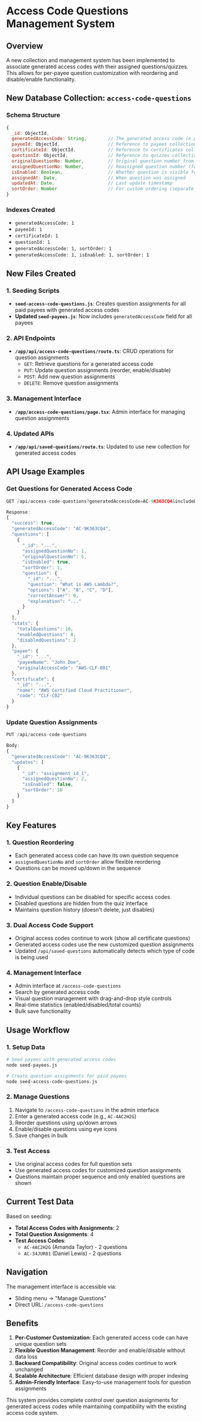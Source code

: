 # Access Code Questions Management System

## Overview

A new collection and management system has been implemented to associate generated access codes with their assigned questions/quizzes. This allows for per-payee question customization with reordering and disable/enable functionality.

## New Database Collection: `access-code-questions`

### Schema Structure
```javascript
{
  _id: ObjectId,
  generatedAccessCode: String,        // The generated access code (e.g., "AC-9K363CQ4")
  payeeId: ObjectId,                  // Reference to payees collection
  certificateId: ObjectId,            // Reference to certificates collection
  questionId: ObjectId,               // Reference to quizzes collection
  originalQuestionNo: Number,         // Original question number from quiz
  assignedQuestionNo: Number,         // Reassigned question number (for reordering)
  isEnabled: Boolean,                 // Whether question is visible for this access code
  assignedAt: Date,                   // When question was assigned
  updatedAt: Date,                    // Last update timestamp
  sortOrder: Number                   // For custom ordering (separate from assignedQuestionNo)
}
```

### Indexes Created
- `generatedAccessCode: 1`
- `payeeId: 1`
- `certificateId: 1`
- `questionId: 1`
- `generatedAccessCode: 1, sortOrder: 1`
- `generatedAccessCode: 1, isEnabled: 1, sortOrder: 1`

## New Files Created

### 1. Seeding Scripts
- **`seed-access-code-questions.js`**: Creates question assignments for all paid payees with generated access codes
- **Updated `seed-payees.js`**: Now includes `generatedAccessCode` field for all payees

### 2. API Endpoints
- **`/app/api/access-code-questions/route.ts`**: CRUD operations for question assignments
  - `GET`: Retrieve questions for a generated access code
  - `PUT`: Update question assignments (reorder, enable/disable)
  - `POST`: Add new question assignments
  - `DELETE`: Remove question assignments

### 3. Management Interface
- **`/app/access-code-questions/page.tsx`**: Admin interface for managing question assignments

### 4. Updated APIs
- **`/app/api/saved-questions/route.ts`**: Updated to use new collection for generated access codes

## API Usage Examples

### Get Questions for Generated Access Code
```typescript
GET /api/access-code-questions?generatedAccessCode=AC-9K363CQ4&includeDisabled=true

Response:
{
  "success": true,
  "generatedAccessCode": "AC-9K363CQ4",
  "questions": [
    {
      "_id": "...",
      "assignedQuestionNo": 1,
      "originalQuestionNo": 5,
      "isEnabled": true,
      "sortOrder": 1,
      "question": {
        "_id": "...",
        "question": "What is AWS Lambda?",
        "options": ["A", "B", "C", "D"],
        "correctAnswer": 0,
        "explanation": "..."
      }
    }
  ],
  "stats": {
    "totalQuestions": 10,
    "enabledQuestions": 8,
    "disabledQuestions": 2
  },
  "payee": {
    "_id": "...",
    "payeeName": "John Doe",
    "originalAccessCode": "AWS-CLF-001"
  },
  "certificate": {
    "_id": "...",
    "name": "AWS Certified Cloud Practitioner",
    "code": "CLF-C02"
  }
}
```

### Update Question Assignments
```typescript
PUT /api/access-code-questions

Body:
{
  "generatedAccessCode": "AC-9K363CQ4",
  "updates": [
    {
      "_id": "assignment_id_1",
      "assignedQuestionNo": 2,
      "isEnabled": false,
      "sortOrder": 10
    }
  ]
}
```

## Key Features

### 1. Question Reordering
- Each generated access code can have its own question sequence
- `assignedQuestionNo` and `sortOrder` allow flexible reordering
- Questions can be moved up/down in the sequence

### 2. Question Enable/Disable
- Individual questions can be disabled for specific access codes
- Disabled questions are hidden from the quiz interface
- Maintains question history (doesn't delete, just disables)

### 3. Dual Access Code Support
- Original access codes continue to work (show all certificate questions)
- Generated access codes use the new customized question assignments
- Updated `/api/saved-questions` automatically detects which type of code is being used

### 4. Management Interface
- Admin interface at `/access-code-questions`
- Search by generated access code
- Visual question management with drag-and-drop style controls
- Real-time statistics (enabled/disabled/total counts)
- Bulk save functionality

## Usage Workflow

### 1. Setup Data
```bash
# Seed payees with generated access codes
node seed-payees.js

# Create question assignments for paid payees
node seed-access-code-questions.js
```

### 2. Manage Questions
1. Navigate to `/access-code-questions` in the admin interface
2. Enter a generated access code (e.g., `AC-4AC2H2G`)
3. Reorder questions using up/down arrows
4. Enable/disable questions using eye icons
5. Save changes in bulk

### 3. Test Access
- Use original access codes for full question sets
- Use generated access codes for customized question assignments
- Questions maintain proper sequence and only enabled questions are shown

## Current Test Data

Based on seeding:
- **Total Access Codes with Assignments**: 2
- **Total Question Assignments**: 4
- **Test Access Codes**:
  - `AC-4AC2H2G` (Amanda Taylor) - 2 questions
  - `AC-34JUR81` (Daniel Lewis) - 2 questions

## Navigation

The management interface is accessible via:
- Sliding menu → "Manage Questions"
- Direct URL: `/access-code-questions`

## Benefits

1. **Per-Customer Customization**: Each generated access code can have unique question sets
2. **Flexible Question Management**: Reorder and enable/disable without data loss
3. **Backward Compatibility**: Original access codes continue to work unchanged
4. **Scalable Architecture**: Efficient database design with proper indexing
5. **Admin-Friendly Interface**: Easy-to-use management tools for question assignments

This system provides complete control over question assignments for generated access codes while maintaining compatibility with the existing access code system.
